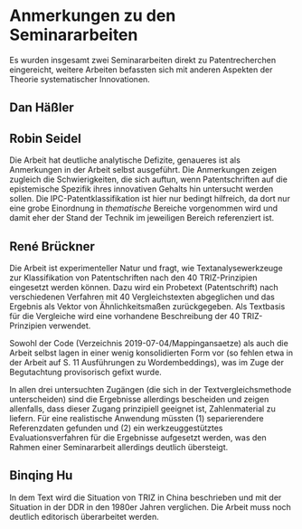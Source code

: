 # Anmerkungen zu den Seminararbeiten

Es wurden insgesamt zwei Seminararbeiten direkt zu Patentrecherchen
eingereicht, weitere Arbeiten befassten sich mit anderen Aspekten der Theorie
systematischer Innovationen.

## Dan Häßler

## Robin Seidel

Die Arbeit hat deutliche analytische Defizite, genaueres ist als Anmerkungen
in der Arbeit selbst ausgeführt.  Die Anmerkungen zeigen zugleich die
Schwierigkeiten, die sich auftun, wenn Patentschriften auf die epistemische
Spezifik ihres innovativen Gehalts hin untersucht werden sollen.  Die
IPC-Patentklassifikation ist hier nur bedingt hilfreich, da dort nur eine
grobe Einordnung in *thematische* Bereiche vorgenommen wird und damit eher der
Stand der Technik im jeweiligen Bereich referenziert ist.

## René Brückner

Die Arbeit ist experimenteller Natur und fragt, wie Textanalysewerkzeuge zur
Klassifikation von Patentschriften nach den 40 TRIZ-Prinzipien eingesetzt
werden können. Dazu wird ein Probetext (Patentschrift) nach verschiedenen
Verfahren mit 40 Vergleichstexten abgeglichen und das Ergebnis als Vektor von
Ähnlichkeitsmaßen zurückgegeben.  Als Textbasis für die Vergleiche wird eine
vorhandene Beschreibung der 40 TRIZ-Prinzipien verwendet.

Sowohl der Code (Verzeichnis 2019-07-04/Mappingansaetze) als auch die Arbeit
selbst lagen in einer wenig konsolidierten Form vor (so fehlen etwa in der
Arbeit auf S. 11 Ausführungen zu Wordembeddings), was im Zuge der Begutachtung
provisorisch gefixt wurde.

In allen drei untersuchten Zugängen (die sich in der Textvergleichsmethode
unterscheiden) sind die Ergebnisse allerdings bescheiden und zeigen
allenfalls, dass dieser Zugang prinzipiell geeignet ist, Zahlenmaterial zu
liefern.  Für eine realistische Anwendung müssten
(1) separierendere Referenzdaten gefunden und
(2) ein werkzeuggestütztes Evaluationsverfahren für die Ergebnisse aufgesetzt
werden, was den Rahmen einer Seminararbeit allerdings deutlich übersteigt.

## Binqing Hu

In dem Text wird die Situation von TRIZ in China beschrieben und mit der
Situation in der DDR in den 1980er Jahren verglichen.  Die Arbeit muss noch
deutlich editorisch überarbeitet werden.
